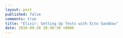 ```yaml
---
layout: post
published: false
comments: true
title: "Elixir: Setting Up Tests with Ecto Sandbox"
date: 2016-09-28 10:30:30 +0000
---
```

